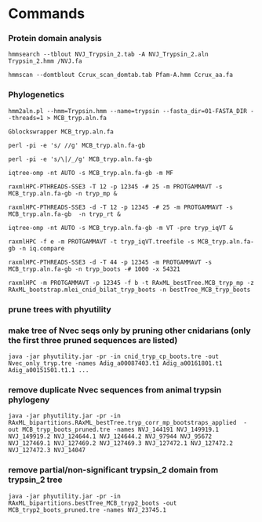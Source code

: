 # Commands

### Protein domain analysis

    hmmsearch --tblout NVJ_Trypsin_2.tab -A NVJ_Trypsin_2.aln Trypsin_2.hmm /NVJ.fa

    hmmscan --domtblout Ccrux_scan_domtab.tab Pfam-A.hmm Ccrux_aa.fa 

### Phylogenetics

    hmm2aln.pl --hmm=Trypsin.hmm --name=trypsin --fasta_dir=01-FASTA_DIR --threads=1 > MCB_tryp.aln.fa

    Gblockswrapper MCB_tryp.aln.fa

    perl -pi -e 's/ //g' MCB_tryp.aln.fa-gb

    perl -pi -e 's/\|/_/g' MCB_tryp.aln.fa-gb

    iqtree-omp -nt AUTO -s MCB_tryp.aln.fa-gb -m MF

    raxmlHPC-PTHREADS-SSE3 -T 12 -p 12345 -# 25 -m PROTGAMMAVT -s MCB_tryp.aln.fa-gb -n tryp_mp &

    raxmlHPC-PTHREADS-SSE3 -d -T 12 -p 12345 -# 25 -m PROTGAMMAVT -s MCB_tryp.aln.fa-gb  -n tryp_rt &

    iqtree-omp -nt AUTO -s MCB_tryp.aln.fa-gb -m VT -pre tryp_iqVT &

    raxmlHPC -f e -m PROTGAMMAVT -t tryp_iqVT.treefile -s MCB_tryp.aln.fa-gb -n iq.compare

    raxmlHPC-PTHREADS-SSE3 -d -T 44 -p 12345 -m PROTGAMMAVT -s MCB_tryp.aln.fa-gb -n tryp_boots -# 1000 -x 54321

    raxmlHPC -m PROTGAMMAVT -p 12345 -f b -t RAxML_bestTree.MCB_tryp_mp -z RAxML_bootstrap.mlei_cnid_bilat_tryp_boots -n bestTree_MCB_tryp_boots

### prune trees with phyutility

### make tree of Nvec seqs only by pruning other cnidarians (only the first three pruned sequences are listed)

    java -jar phyutility.jar -pr -in cnid_tryp_cp_boots.tre -out Nvec_only_tryp.tre -names Adig_a00087403.t1 Adig_a00161801.t1 Adig_a00151501.t1.1 ... 

### remove duplicate Nvec sequences from animal trypsin phylogeny

    java -jar phyutility.jar -pr -in RAxML_bipartitions.RAxML_bestTree.tryp_corr_mp_bootstraps_applied  -out MCB_tryp_boots_pruned.tre -names NVJ_144191 NVJ_149919.1 NVJ_149919.2 NVJ_124644.1 NVJ_124644.2 NVJ_97944 NVJ_95672 NVJ_127469.1 NVJ_127469.2 NVJ_127469.3 NVJ_127472.1 NVJ_127472.2 NVJ_127472.3 NVJ_14047

### remove partial/non-significant trypsin_2 domain from trypsin_2 tree

    java -jar phyutility.jar -pr -in RAxML_bipartitions.bestTree_MCB_tryp2_boots -out MCB_tryp2_boots_pruned.tre -names NVJ_23745.1




